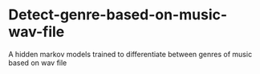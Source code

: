 # Detect-genre-based-on-music-wav-file
A hidden markov models trained to differentiate between genres of music based on wav file
